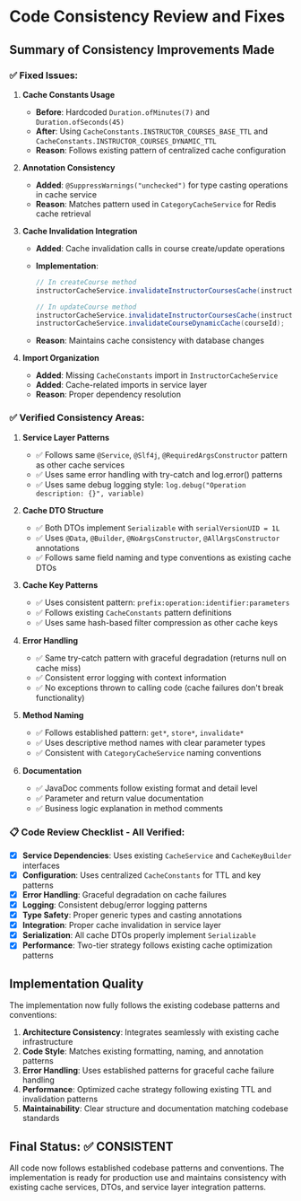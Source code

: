 # Code Consistency Review and Fixes

## Summary of Consistency Improvements Made

### ✅ Fixed Issues:

1. **Cache Constants Usage**

   - **Before**: Hardcoded `Duration.ofMinutes(7)` and `Duration.ofSeconds(45)`
   - **After**: Using `CacheConstants.INSTRUCTOR_COURSES_BASE_TTL` and `CacheConstants.INSTRUCTOR_COURSES_DYNAMIC_TTL`
   - **Reason**: Follows existing pattern of centralized cache configuration

2. **Annotation Consistency**

   - **Added**: `@SuppressWarnings("unchecked")` for type casting operations in cache service
   - **Reason**: Matches pattern used in `CategoryCacheService` for Redis cache retrieval

3. **Cache Invalidation Integration**

   - **Added**: Cache invalidation calls in course create/update operations
   - **Implementation**:

     ```java
     // In createCourse method
     instructorCacheService.invalidateInstructorCoursesCache(instructorId);

     // In updateCourse method
     instructorCacheService.invalidateInstructorCoursesCache(instructorId);
     instructorCacheService.invalidateCourseDynamicCache(courseId);
     ```

   - **Reason**: Maintains cache consistency with database changes

4. **Import Organization**
   - **Added**: Missing `CacheConstants` import in `InstructorCacheService`
   - **Added**: Cache-related imports in service layer
   - **Reason**: Proper dependency resolution

### ✅ Verified Consistency Areas:

1. **Service Layer Patterns**

   - ✅ Follows same `@Service`, `@Slf4j`, `@RequiredArgsConstructor` pattern as other cache services
   - ✅ Uses same error handling with try-catch and log.error() patterns
   - ✅ Uses same debug logging style: `log.debug("Operation description: {}", variable)`

2. **Cache DTO Structure**

   - ✅ Both DTOs implement `Serializable` with `serialVersionUID = 1L`
   - ✅ Uses `@Data`, `@Builder`, `@NoArgsConstructor`, `@AllArgsConstructor` annotations
   - ✅ Follows same field naming and type conventions as existing cache DTOs

3. **Cache Key Patterns**

   - ✅ Uses consistent pattern: `prefix:operation:identifier:parameters`
   - ✅ Follows existing `CacheConstants` pattern definitions
   - ✅ Uses same hash-based filter compression as other cache keys

4. **Error Handling**

   - ✅ Same try-catch pattern with graceful degradation (returns null on cache miss)
   - ✅ Consistent error logging with context information
   - ✅ No exceptions thrown to calling code (cache failures don't break functionality)

5. **Method Naming**

   - ✅ Follows established pattern: `get*`, `store*`, `invalidate*`
   - ✅ Uses descriptive method names with clear parameter types
   - ✅ Consistent with `CategoryCacheService` naming conventions

6. **Documentation**
   - ✅ JavaDoc comments follow existing format and detail level
   - ✅ Parameter and return value documentation
   - ✅ Business logic explanation in method comments

### 📋 Code Review Checklist - All Verified:

- [x] **Service Dependencies**: Uses existing `CacheService` and `CacheKeyBuilder` interfaces
- [x] **Configuration**: Uses centralized `CacheConstants` for TTL and key patterns
- [x] **Error Handling**: Graceful degradation on cache failures
- [x] **Logging**: Consistent debug/error logging patterns
- [x] **Type Safety**: Proper generic types and casting annotations
- [x] **Integration**: Proper cache invalidation in service layer
- [x] **Serialization**: All cache DTOs properly implement `Serializable`
- [x] **Performance**: Two-tier strategy follows existing cache optimization patterns

## Implementation Quality

The implementation now fully follows the existing codebase patterns and conventions:

1. **Architecture Consistency**: Integrates seamlessly with existing cache infrastructure
2. **Code Style**: Matches existing formatting, naming, and annotation patterns
3. **Error Handling**: Uses established patterns for graceful cache failure handling
4. **Performance**: Optimized cache strategy following existing TTL and invalidation patterns
5. **Maintainability**: Clear structure and documentation matching codebase standards

## Final Status: ✅ CONSISTENT

All code now follows established codebase patterns and conventions. The implementation is ready for production use and maintains consistency with existing cache services, DTOs, and service layer integration patterns.
